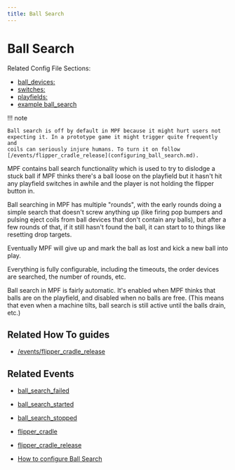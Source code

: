 ```yaml
---
title: Ball Search
---
```


# Ball Search


Related Config File Sections:

* [ball_devices:](../../config/ball_devices.md)
* [switches:](../../config/switches.md)
* [playfields:](../../config/playfields.md)
* [example ball_search](/examples/ball_search)

!!! note

    Ball search is off by default in MPF because it might hurt users not
    expecting it. In a prototype game it might trigger quite frequently and
    coils can seriously injure humans. To turn it on follow
    [/events/flipper_cradle_release](configuring_ball_search.md).

MPF contains ball search functionality which is used to try to dislodge
a stuck ball if MPF thinks there's a ball loose on the playfield but it
hasn't hit any playfield switches in awhile and the player is not
holding the flipper button in.

Ball searching in MPF has multiple "rounds", with the early rounds
doing a simple search that doesn't screw anything up (like firing pop
bumpers and pulsing eject coils from ball devices that don't contain
any balls), but after a few rounds of that, if it still hasn't found
the ball, it can start to to things like resetting drop targets.

Eventually MPF will give up and mark the ball as lost and kick a new
ball into play.

Everything is fully configurable, including the timeouts, the order
devices are searched, the number of rounds, etc.

Ball search in MPF is fairly automatic. It's enabled when MPF thinks
that balls are on the playfield, and disabled when no balls are free.
(This means that even when a machine tilts, ball search is still active
until the balls drain, etc.)

## Related How To guides

* [/events/flipper_cradle_release](configuring_ball_search.md)

## Related Events

* [ball_search_failed](../../events/ball_search_failed.md)
* [ball_search_started](../../events/ball_search_started.md)
* [ball_search_stopped](../../events/ball_search_stopped.md)
* [flipper_cradle](../../events/flipper_cradle.md)
* [flipper_cradle_release](../../events/flipper_cradle_release.md)

* [How to configure Ball Search](configuring_ball_search.md)
